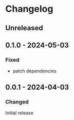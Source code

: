 # Changelog

## Unreleased

## 0.1.0 - 2024-05-03

### Fixed

- patch dependencies

## 0.0.1 - 2024-04-03

### Changed

Initial release
